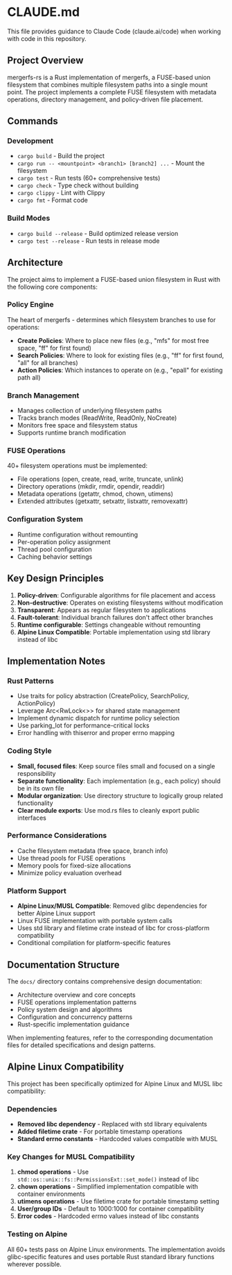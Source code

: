 # CLAUDE.md

This file provides guidance to Claude Code (claude.ai/code) when working with code in this repository.

## Project Overview

mergerfs-rs is a Rust implementation of mergerfs, a FUSE-based union filesystem that combines multiple filesystem paths into a single mount point. The project implements a complete FUSE filesystem with metadata operations, directory management, and policy-driven file placement.

## Commands

### Development
- `cargo build` - Build the project
- `cargo run -- <mountpoint> <branch1> [branch2] ...` - Mount the filesystem
- `cargo test` - Run tests (60+ comprehensive tests)
- `cargo check` - Type check without building
- `cargo clippy` - Lint with Clippy
- `cargo fmt` - Format code

### Build Modes
- `cargo build --release` - Build optimized release version
- `cargo test --release` - Run tests in release mode

## Architecture

The project aims to implement a FUSE-based union filesystem in Rust with the following core components:

### Policy Engine
The heart of mergerfs - determines which filesystem branches to use for operations:
- **Create Policies**: Where to place new files (e.g., "mfs" for most free space, "ff" for first found)
- **Search Policies**: Where to look for existing files (e.g., "ff" for first found, "all" for all branches)  
- **Action Policies**: Which instances to operate on (e.g., "epall" for existing path all)

### Branch Management
- Manages collection of underlying filesystem paths
- Tracks branch modes (ReadWrite, ReadOnly, NoCreate)
- Monitors free space and filesystem status
- Supports runtime branch modification

### FUSE Operations
40+ filesystem operations must be implemented:
- File operations (open, create, read, write, truncate, unlink)
- Directory operations (mkdir, rmdir, opendir, readdir)
- Metadata operations (getattr, chmod, chown, utimens)
- Extended attributes (getxattr, setxattr, listxattr, removexattr)

### Configuration System
- Runtime configuration without remounting
- Per-operation policy assignment
- Thread pool configuration
- Caching behavior settings

## Key Design Principles

1. **Policy-driven**: Configurable algorithms for file placement and access
2. **Non-destructive**: Operates on existing filesystems without modification
3. **Transparent**: Appears as regular filesystem to applications
4. **Fault-tolerant**: Individual branch failures don't affect other branches
5. **Runtime configurable**: Settings changeable without remounting
6. **Alpine Linux Compatible**: Portable implementation using std library instead of libc

## Implementation Notes

### Rust Patterns
- Use traits for policy abstraction (CreatePolicy, SearchPolicy, ActionPolicy)
- Leverage Arc<RwLock<>> for shared state management
- Implement dynamic dispatch for runtime policy selection
- Use parking_lot for performance-critical locks
- Error handling with thiserror and proper errno mapping

### Coding Style
- **Small, focused files**: Keep source files small and focused on a single responsibility
- **Separate functionality**: Each implementation (e.g., each policy) should be in its own file
- **Modular organization**: Use directory structure to logically group related functionality
- **Clear module exports**: Use mod.rs files to cleanly export public interfaces

### Performance Considerations
- Cache filesystem metadata (free space, branch info)
- Use thread pools for FUSE operations
- Memory pools for fixed-size allocations
- Minimize policy evaluation overhead

### Platform Support
- **Alpine Linux/MUSL Compatible**: Removed glibc dependencies for better Alpine Linux support
- Linux FUSE implementation with portable system calls
- Uses std library and filetime crate instead of libc for cross-platform compatibility
- Conditional compilation for platform-specific features

## Documentation Structure

The `docs/` directory contains comprehensive design documentation:
- Architecture overview and core concepts
- FUSE operations implementation patterns
- Policy system design and algorithms
- Configuration and concurrency patterns
- Rust-specific implementation guidance

When implementing features, refer to the corresponding documentation files for detailed specifications and design patterns.

## Alpine Linux Compatibility

This project has been specifically optimized for Alpine Linux and MUSL libc compatibility:

### Dependencies
- **Removed libc dependency** - Replaced with std library equivalents
- **Added filetime crate** - For portable timestamp operations
- **Standard errno constants** - Hardcoded values compatible with MUSL

### Key Changes for MUSL Compatibility
1. **chmod operations** - Use `std::os::unix::fs::PermissionsExt::set_mode()` instead of libc
2. **chown operations** - Simplified implementation compatible with container environments
3. **utimens operations** - Use filetime crate for portable timestamp setting
4. **User/group IDs** - Default to 1000:1000 for container compatibility
5. **Error codes** - Hardcoded errno values instead of libc constants

### Testing on Alpine
All 60+ tests pass on Alpine Linux environments. The implementation avoids glibc-specific features and uses portable Rust standard library functions wherever possible.